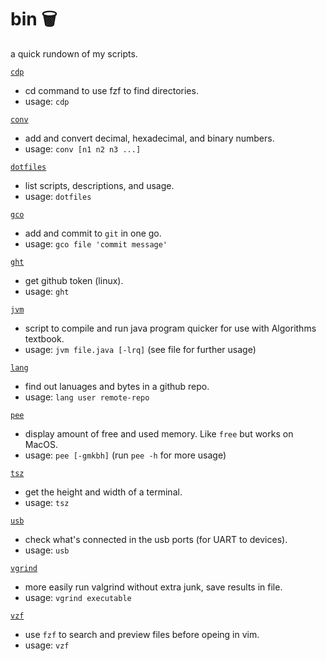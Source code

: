 # bin 🗑
a quick rundown of my scripts.


[`cdp`](https://github.com/breakthatbass/dotfiles/blob/main/bin/cdp)
- cd command to use fzf to find directories.
- usage: `cdp`

[`conv`](https://github.com/breakthatbass/dotfiles/blob/main/bin/conv)
- add and convert decimal, hexadecimal, and binary numbers.
- usage: `conv [n1 n2 n3 ...]`

[`dotfiles`](https://github.com/breakthatbass/dotfiles/blob/main/bin/dotfiles)
- list scripts, descriptions, and usage.
- usage: `dotfiles`

[`gco`](https://github.com/breakthatbass/dotfiles/blob/main/bin/gco)
- add and commit to `git` in one go.
- usage: `gco file 'commit message'`

[`ght`](https://github.com/breakthatbass/dotfiles/blob/main/bin/ght)
- get github token (linux).
- usage: `ght`

[`jvm`](https://github.com/breakthatbass/dotfiles/blob/main/bin/jvm)
- script to compile and run java program quicker for use with Algorithms textbook.
- usage: `jvm file.java [-lrq]` (see file for further usage)

[`lang`](https://github.com/breakthatbass/dotfiles/blob/main/bin/lang)
- find out lanuages and bytes in a github repo.
- usage: `lang user remote-repo`

[`pee`](https://github.com/breakthatbass/dotfiles/blob/main/bin/pee)
- display amount of free and used memory. Like `free` but works on MacOS.
- usage: `pee [-gmkbh]` (run `pee -h` for more usage)

[`tsz`](https://github.com/breakthatbass/dotfiles/blob/main/bin/tsz)
- get the height and width of a terminal.
- usage: `tsz`

[`usb`](https://github.com/breakthatbass/dotfiles/blob/main/bin/usb)
- check what's connected in the usb ports (for UART to devices).
- usage: `usb`

[`vgrind`](https://github.com/breakthatbass/dotfiles/blob/main/bin/vgrind)
- more easily run valgrind without extra junk, save results in file.
- usage: `vgrind executable`

[`vzf`](https://github.com/breakthatbass/dotfiles/blob/main/bin/vzf)
- use `fzf` to search and preview files before opeing in vim.
- usage: `vzf`